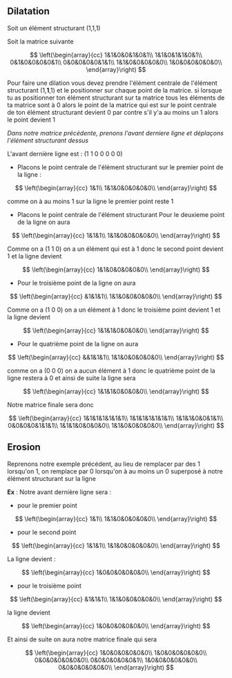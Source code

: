 ## Dilatation

Soit un élément structurant (1,1,1)

Soit la matrice suivante

$$
\left(\begin{array}{cc}
1&1&0&0&1&0&1\\
1&1&0&1&1&0&1\\
0&1&0&0&0&0&1\\
0&0&0&0&0&1&1\\
1&1&0&0&0&0&0\\
1&0&0&0&0&0&0\\
\end{array}\right)
$$

Pour faire une dilation vous devez prendre l'élément centrale de l'élément
structurant (1,**1**,1) et le positionner sur chaque point de la matrice. si
lorsque tu as positionner ton élément structurant sur ta matrice tous les
éléments de ta matrice sont à 0 alors le point de la matrice qui est sur le
point centrale de ton élément structurant devient 0 par contre s'il y'a au moins
un 1 alors le point devient 1

_Dans notre matrice précédente, prenons l'avant derniere ligne et déplaçons
l'élément structurant dessus_

L'avant dernière ligne est : (1 1 0 0 0 0 0)

-   Placons le point centrale de l'élément structurant sur le premier point de
    la ligne :

$$
\left(\begin{array}{cc}
1&1\\
1&1&0&0&0&0&0\\
\end{array}\right)
$$

comme on à au moins 1 sur la ligne le premier point reste 1

-   Placons le point centrale de l'élément structurant Pour le deuxieme point de la ligne on aura

$$
\left(\begin{array}{cc}
1&1&1\\
1&1&0&0&0&0&0\\
\end{array}\right)
$$

Comme on a (1 1 0) on a un élément qui est à 1 donc le second point devient 1 et
la ligne devient

$$
\left(\begin{array}{cc}
1&1&0&0&0&0&0\\
\end{array}\right)
$$

-   Pour le troisième point de la ligne on aura

$$
\left(\begin{array}{cc}
&1&1&1\\
1&1&0&0&0&0&0\\
\end{array}\right)
$$

Comme on a (1 0 0) on a un élément à 1 donc le troisième point devient 1 et la
ligne devient

$$
\left(\begin{array}{cc}
1&1&1&0&0&0&0\\
\end{array}\right)
$$

-   Pour le quatrième point de la ligne on aura

$$
\left(\begin{array}{cc}
&&1&1&1\\
1&1&0&0&0&0&0\\
\end{array}\right)
$$

comme on a (0 0 0) on a aucun élément à 1 donc le quatrième point de la ligne
restera à 0 et ainsi de suite la ligne sera

$$
\left(\begin{array}{cc}
1&1&1&0&0&0&0\\
\end{array}\right)
$$

Notre matrice finale sera donc

$$
\left(\begin{array}{cc}
1&1&1&1&1&1&1\\
1&1&1&1&1&1&1\\
1&1&1&0&0&1&1\\
0&0&0&0&1&1&1\\
1&1&1&0&0&0&0\\
1&1&0&0&0&0&0\\
\end{array}\right)
$$


## Erosion

Reprenons notre exemple précédent, au lieu de remplacer par des 1 lorsqu'on 1, on remplace par 0 lorsqu'on à au moins un 0 superposé à notre élément structurant sur la ligne

**Ex** : Notre avant dernière ligne sera :

- pour le premier point

$$
\left(\begin{array}{cc}
1&1\\
1&1&0&0&0&0&0\\
\end{array}\right)
$$

- pour le second point

$$
\left(\begin{array}{cc}
1&1&1\\
1&1&0&0&0&0&0\\
\end{array}\right)
$$

La ligne devient :

$$
\left(\begin{array}{cc}
1&0&0&0&0&0&0\\
\end{array}\right)
$$

- pour le troisième point

$$
\left(\begin{array}{cc}
&1&1&1\\
1&1&0&0&0&0&0\\
\end{array}\right)
$$

la ligne devient

$$
\left(\begin{array}{cc}
1&0&0&0&0&0&0\\
\end{array}\right)
$$

Et ainsi de suite on aura notre matrice finale qui sera 

$$
\left(\begin{array}{cc}
1&0&0&0&0&0&0\\
1&0&0&0&0&0&0\\
0&0&0&0&0&0&0\\
0&0&0&0&0&0&1\\
1&0&0&0&0&0&0\\
0&0&0&0&0&0&0\\
\end{array}\right)
$$
